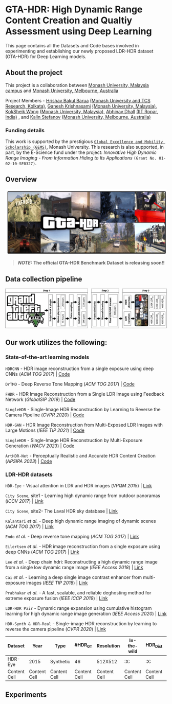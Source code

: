 # GTA-HDR: High Dynamic Range Content Creation and Qualtiy Assessment using Deep Learning   

This page contains all the Datasets and Code bases involved in experimenting and establishing our newly proposed LDR-HDR dataset (GTA-HDR) for Deep Learning models.

## About the project

This project is a collaboration between [Monash University, Malaysia campus](https://www.monash.edu.my/) and [Monash University, Melbourne, Australia](https://www.monash.edu/)

Project Members - [Hrishav Bakul Barua](https://www.researchgate.net/profile/Hrishav-Barua)  [(Monash University and TCS Research, Kolkata)](https://www.tcs.com/research-and-innovation), [Ganesh Krishnasami](https://research.monash.edu/en/persons/ganesh-krishnasamy) [(Monash University, Malaysia)](https://www.monash.edu.my/), [KokSheik Wong](https://scholar.google.com/citations?user=oMjrLWcAAAAJ&hl=en) [(Monash University, Malaysia)](https://www.monash.edu.my/), [Abhinav Dhall](https://sites.google.com/site/dhallabhinav/) [(IIT Ropar, India)](https://www.iitrpr.ac.in/) , and [Kalin Stefanov](https://research.monash.edu/en/persons/kalin-stefanov) [(Monash University, Melbourne, Australia)](https://www.monash.edu/)

### Funding details

This work is supported by the prestigious [`Global Excellence and Mobility Scholarship (GEMS)`](https://www.monash.edu.my/research/support-and-scholarships/gems-scholarship), Monash University. This research is also supported, in part, by the E-Science fund under the project: *Innovative High Dynamic Range Imaging - From Information Hiding to Its Applications* `(Grant No. 01-02-10-SF0327)`.

## Overview

![My Image](assets/GTA-HDR-Teaser.png)

> **_NOTE:_** **The official GTA-HDR Benchmark Dataset is releasing soon!!**  

## Data collection pipeline

![My Image](assets/data_pipeline.png)


## Our work utilizes the following:

### State-of-the-art learning models


`HDRCNN` - HDR image reconstruction from a single exposure using deep CNNs (*ACM TOG 2017*) | [Code](https://github.com/gabrieleilertsen/hdrcnn)

`DrTMO` - Deep Reverse Tone Mapping (*ACM TOG 2017*) | [Code](https://github.com/shleecs/DrTMO_unofficial_pytorch)

`FHDR` - HDR Image Reconstruction from a Single LDR Image using Feedback Network (*GlobalSIP 2019*) | [Code](https://github.com/mukulkhanna/FHDR)

`SingleHDR` - Single-Image HDR Reconstruction by Learning to Reverse the Camera Pipeline (*CVPR 2020*) | [Code](https://github.com/alex04072000/SingleHDR) 

`HDR-GAN` - HDR Image Reconstruction from Multi-Exposed LDR Images with Large Motions (*IEEE TIP 2021*) | [Code](https://github.com/nonu116/HDR-GAN)

`SingleHDR` - Single-Image HDR Reconstruction by Multi-Exposure Generation (*WACV 2023*) | [Code](https://github.com/VinAIResearch/single_image_hdr)

`ArtHDR-Net` - Perceptually Realistic and Accurate HDR Content Creation (*APSIPA 2023*) | [Code](https://arxiv.org/abs/2309.03827#:~:text=ArtHDR%2DNet%3A%20Perceptually%20Realistic%20and%20Accurate%20HDR%20Content%20Creation,-Hrishav%20Bakul%20Barua&text=High%20Dynamic%20Range%20(HDR)%20content,and%20Augmented%2FVirtual%20Reality%20industries.)


### LDR-HDR datasets

`HDR-Eye` - Visual attention in LDR and HDR images (*VPQM 2015*) | [Link](https://www.epfl.ch/labs/mmspg/downloads/hdr-eye/)

`City Scene`, site1 - Learning high dynamic range from outdoor panoramas (*ICCV 2017*) | [Link](https://github.com/jacenfox/ldr2hdr-public) 
           
`City Scene`, site2- The Laval HDR sky database | [Link](http://hdrdb.com/)

`Kalantari` *et al.* - Deep high dynamic range imaging of dynamic scenes (*ACM TOG 2017*) | [Link](https://cseweb.ucsd.edu/~viscomp/projects/SIG17HDR/)

`Endo` *et al.* - Deep reverse tone mapping (*ACM TOG 2017*) | [Link](https://www.npal.cs.tsukuba.ac.jp/~endo/projects/DrTMO/)

`Eilertsen` *et al.* - HDR image reconstruction from a single exposure using deep CNNs (*ACM TOG 2017*) | [Link](https://computergraphics.on.liu.se/hdrcnn/)

`Lee` *et al.* - Deep chain hdri: Reconstructing a high dynamic range image from a single low dynamic range image (*IEEE Access 2018*) | [Link](https://siyeong-lee.github.io/hdr_vds_dataset/)

`Cai` *et al.* - Learning a deep single image contrast enhancer from multi-exposure images (*IEEE TIP 2018*) | [Link](https://github.com/csjcai/SICE)

`Prabhakar` *et al.* - A fast, scalable, and reliable deghosting method for extreme exposure fusion (*IEEE ICCP 2019*) | [Link](https://github.com/rajat95/Deep-Deghosting-HDR)

`LDR-HDR Pair` - Dynamic range expansion using cumulative histogram learning for high dynamic range image generation (*IEEE Access 2020*) | [Link](https://github.com/HanbyolJang/LDR-HDR-pair_Dataset/tree/master)

`HDR-Synth & HDR-Real` - Single-image HDR reconstruction by learning to reverse the camera pipeline (*CVPR 2020*) | [Link](https://github.com/alex04072000/SingleHDR)


| Dataset       |    Year       |     Type     | #HDR<sub>GT<sub> | Resolution | In-the-wild | HDR<sub>Dist<sub> | Scene diversity | Image diversity |
| ------------- | ------------- | -------------| -------------| -------------| -------------| -------------| -------------| -------------|
| HDR-Eye  | 2015  | Synthetic | 46 | 512X512  | :X: | :X: | :X: | :X: |
| Content Cell  | Content Cell  | Content Cell | Content Cell | Content Cell | Content Cell | Content Cell | Content Cell | Content Cell |



## Experiments






